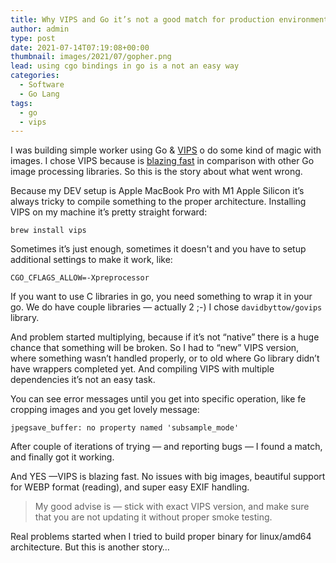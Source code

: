 ```yaml
---
title: Why VIPS and Go it’s not a good match for production environment
author: admin
type: post
date: 2021-07-14T07:19:08+00:00
thumbnail: images/2021/07/gopher.png
lead: using cgo bindings in go is a not an easy way
categories:
  - Software
  - Go Lang
tags:
  - go
  - vips
---
```

I was building simple worker using Go & [VIPS](https://github.com/libvips/libvips) o do some kind of magic with images. I chose VIPS because is [blazing fast](https://github.com/fawick/speedtest-resize) in comparison with other Go image processing libraries. So this is the story about what went wrong.

Because my DEV setup is Apple MacBook Pro with M1 Apple Silicon it’s always tricky to compile something to the proper architecture. Installing VIPS on my machine it’s pretty straight forward:

`brew install vips`

Sometimes it’s just enough, sometimes it doesn't and you have to setup additional settings to make it work, like:

`CGO_CFLAGS_ALLOW=-Xpreprocessor`

If you want to use C libraries in go, you need something to wrap it in your go. We do have couple libraries — actually 2 ;-) I chose `davidbyttow/govips` library.

And problem started multiplying, because if it’s not “native” there is a huge chance that something will be broken. So I had to “new” VIPS version, where something wasn’t handled properly, or to old where Go library didn’t have wrappers completed yet. And compiling VIPS with multiple dependencies it’s not an easy task.

You can see error messages until you get into specific operation, like fe cropping images and you get lovely message:

`jpegsave_buffer: no property named 'subsample_mode'`

After couple of iterations of trying — and reporting bugs — I found a match, and finally got it working.

And YES —VIPS is blazing fast. No issues with big images, beautiful support for WEBP format (reading), and super easy EXIF handling.

> My good advise is — stick with exact VIPS version, and make sure that you are not updating it without proper smoke testing.

Real problems started when I tried to build proper binary for linux/amd64 architecture. But this is another story…